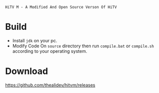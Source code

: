 `HiTV M - A Modified And Open Source Verson Of HiTV`
# Build
- Install `jdk` on your pc.
- Modify Code On `source` directory then run `compile.bat` or `compile.sh` according to your operating system.
# Download
https://github.com/thealidev/hitvm/releases
